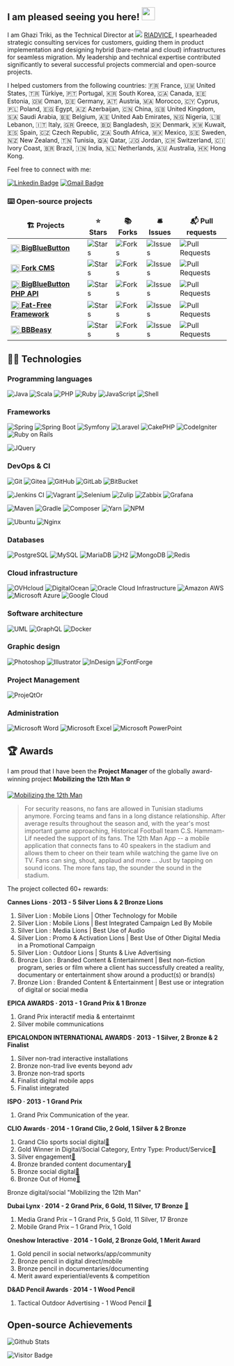 ## I am pleased seeing you here! <img src="https://raw.githubusercontent.com/aemmadi/aemmadi/master/wave.gif" width="30">



I am Ghazi Triki, as the Technical Director at <img  src="https://riadvice.tn/wp-content/uploads/fbrfg/favicon-16x16.png"> [RIADVICE](https://riadvice.tn), I spearheaded strategic consulting services for customers, guiding them in product implementation and designing hybrid (bare-metal and cloud) infrastructures for seamless migration. My leadership and technical expertise contributed significantly to several successful projects commercial and open-source projects.

I helped customers from the following countries: 🇫🇷  France, 🇺🇲 United States, 🇹🇷 Türkiye, 🇵🇹 Portugal, 🇰🇷 South Korea, 🇨🇦 Canada, 🇪🇪 Estonia, 🇴🇲 Oman, 🇩🇪 Germany, 🇦🇹 Austria, 🇲🇦 Morocco, 🇨🇾 Cyprus, 🇵🇱 Poland, 🇪🇬 Egypt, 🇦🇿 Azerbaijan, 🇨🇳 China, 🇬🇧 United Kingdom, 🇸🇦 Saudi Arabia, 🇧🇪 Belgium, 🇦🇪 United Aab Emirates, 🇳🇬 Nigeria, 🇱🇧 Lebanon, 🇮🇹 Italy, 🇬🇷 Greece, 🇧🇩 Bangladesh, 🇩🇰 Denmark, 🇰🇼 Kuwait, 🇪🇸 Spain, 🇨🇿 Czech Republic, 🇿🇦 South Africa, 🇲🇽 Mexico, 🇸🇪 Sweden, 🇳🇿 New Zealand, 🇹🇳 Tunisia, 🇶🇦 Qatar, 🇯🇴 Jordan, 🇨🇭 Switzerland, 🇨🇮 Ivory Coast, 🇧🇷 Brazil, 🇮🇳 India, 🇳🇱 Netherlands, 🇦🇺 Australia, 🇭🇰 Hong Kong.

Feel free to connect with me:

[![Linkedin Badge](https://img.shields.io/badge/-GhaziTriki-blue?style=flat-square&logo=Linkedin&logoColor=white&link=https://www.linkedin.com/in/GhaziTriki/)](https://www.linkedin.com/in/GhaziTriki/)
[![Gmail Badge](https://img.shields.io/badge/-ghazi.triki@gmail.com-c14438?style=flat-square&logo=Gmail&logoColor=white&link=mailto:ghazi.triki@gmail.com)](mailto:ghazi.triki@gmail.com)

### ⌨️ Open-source projects

<table>
  <thead align="center">
    <tr border: none;>
      <td><b>🏗️ Projects</b></td>
      <td><b>⭐ Stars</b></td>
      <td><b>📚 Forks</b></td>
      <td><b>🛎 Issues</b></td>
      <td><b>📬 Pull requests</b></td>
    </tr>
  </thead>
  <tbody>
    <tr>
      <td><a href="https://github.com/bigbluebutton/bigbluebutton"><img src="https://bigbluebutton.org/wp-content/uploads/2021/01/BigBlueButton_icon.svg.png" style="width:20px; height:20px; vertical-align:middle;"/> <b>BigBlueButton</b></a></td>
      <td><img alt="Stars" src="https://img.shields.io/github/stars/bigbluebutton/bigbluebutton?style=flat-square&labelColor=343b41"/></td>
      <td><img alt="Forks" src="https://img.shields.io/github/forks/bigbluebutton/bigbluebutton?style=flat-square&labelColor=343b41"/></td>
      <td><img alt="Issues" src="https://img.shields.io/github/issues/bigbluebutton/bigbluebutton?style=flat-square&labelColor=343b41"/></td>
      <td><img alt="Pull Requests" src="https://img.shields.io/github/issues-pr/bigbluebutton/bigbluebutton?style=flat-square&labelColor=343b41"/></td>
    </tr>
    <tr>
      <td><a href="https://github.com/forkcms/forkcms"><img src="https://www.fork-cms.com/frontend/themes/public/apple-touch-icon.png" style="width:20px; height:20px; vertical-align:middle;"/> <b>Fork CMS</b></a></td>
      <td><img alt="Stars" src="https://img.shields.io/github/stars/forkcms/forkcms?style=flat-square&labelColor=343b41"/></td>
      <td><img alt="Forks" src="https://img.shields.io/github/forks/forkcms/forkcms?style=flat-square&labelColor=343b41"/></td>
      <td><img alt="Issues" src="https://img.shields.io/github/issues/forkcms/forkcms?style=flat-square&labelColor=343b41"/></td>
      <td><img alt="Pull Requests" src="https://img.shields.io/github/issues-pr/forkcms/forkcms?style=flat-square&labelColor=343b41"/></td>
    </tr>
    <tr>
      <td><a href="https://github.com/bigbluebutton/bigbluebutton-api-php"><img src="https://bigbluebutton.org/wp-content/uploads/2021/01/BigBlueButton_icon.svg.png" style="width:20px; height:20px; vertical-align:middle;"/> <b>BigBlueButton PHP API</b></a></td>
      <td><img alt="Stars" src="https://img.shields.io/github/stars/bigbluebutton/bigbluebutton-api-php?style=flat-square&labelColor=343b41"/></td>
      <td><img alt="Forks" src="https://img.shields.io/github/forks/bigbluebutton/bigbluebutton-api-php?style=flat-square&labelColor=343b41"/></td>
      <td><img alt="Issues" src="https://img.shields.io/github/issues/bigbluebutton/bigbluebutton-api-php?style=flat-square&labelColor=343b41"/></td>
      <td><img alt="Pull Requests" src="https://img.shields.io/github/issues-pr/bigbluebutton/bigbluebutton-api-php?style=flat-square&labelColor=343b41"/></td>
    </tr>
   <tr>
      <td><a href="https://github.com/bcosca/fatfree"><img src="https://fatfreeframework.com/gui/img/f3_fav_57_precomposed.png" style="width:20px; height:20px; vertical-align:middle;"/> <b>Fat-Free Framework</b></a></td>
      <td><img alt="Stars" src="https://img.shields.io/github/stars/bcosca/fatfree?style=flat-square&labelColor=343b41"/></td>
      <td><img alt="Forks" src="https://img.shields.io/github/forks/bcosca/fatfree?style=flat-square&labelColor=343b41"/></td>
      <td><img alt="Issues" src="https://img.shields.io/github/issues/bcosca/fatfree?style=flat-square&labelColor=343b41"/></td>
      <td><img alt="Pull Requests" src="https://img.shields.io/github/issues-pr/bcosca/fatfree?style=flat-square&labelColor=343b41"/></td>
    </tr>
	  <tr>
      <td><a href="https://github.com/riadvice/bbbeasy"><img src="https://raw.githubusercontent.com/riadvice/bbbeasy/develop/bbbeasy-frontend/public/images/logo_02.png" style="width:20px;vertical-align:middle;"/> <b>BBBeasy</b></a></td>
      <td><img alt="Stars" src="https://img.shields.io/github/stars/riadvice/bbbeasy?style=flat-square&labelColor=343b41"/></td>
      <td><img alt="Forks" src="https://img.shields.io/github/forks/riadvice/bbbeasy?style=flat-square&labelColor=343b41"/></td>
      <td><img alt="Issues" src="https://img.shields.io/github/issues/riadvice/bbbeasy?style=flat-square&labelColor=343b41"/></td>
      <td><img alt="Pull Requests" src="https://img.shields.io/github/issues-pr/riadvice/bbbeasy?style=flat-square&labelColor=343b41"/></td>
    </tr>
  </tbody>
</table>

## 🧑‍💻 Technologies

### Programming languages

![Java](https://img.shields.io/badge/-Java-E34A86?style=flat-square&logo=java)
![Scala](https://img.shields.io/badge/-scala-d73222?style=flat-square&logo=scala)
![PHP](https://img.shields.io/badge/-PHP-f6f4ed?style=flat-square&logo=php)
![Ruby](https://img.shields.io/badge/-Ruby-CC342D?style=flat-square&logo=ruby)
![JavaScript](https://img.shields.io/badge/-JavaScript-black?style=flat-square&logo=javascript)
![Shell](https://img.shields.io/badge/-Shell-89e051?style=flat-square)


### Frameworks

![Spring](https://img.shields.io/badge/-Spring-6DB33F?style=flat-square&logo=spring&logoColor=white)
![Spring Boot](https://img.shields.io/badge/-Spring%20Boot-6DB33F?style=flat-square&logo=springboot&logoColor=white)
![Symfony](https://img.shields.io/badge/-Symfony-000000?style=flat-square&logo=symfony)
![Laravel](https://img.shields.io/badge/-Laravel-white?style=flat-square&logo=laravel)
![CakePHP](https://img.shields.io/badge/-CakePHP-white?style=flat-square&logo=cakephp)
![CodeIgniter](https://img.shields.io/badge/-CodeIgniter-white?style=flat-square&logo=codeigniter)
![Ruby on Rails](https://img.shields.io/badge/-Ruby%20on%20Rails-CC0000?style=flat-square&logo=rubyonrails)


![JQuery](https://img.shields.io/badge/-JQuery-0769AD?style=flat-square&logo=jquery)

### DevOps & CI

![Git](https://img.shields.io/badge/-Git-black?style=flat-square&logo=git)
![Gitea](https://img.shields.io/badge/-Gitea-white?style=flat-square&logo=gitea)
![GitHub](https://img.shields.io/badge/-GitHub-181717?style=flat-square&logo=github)
![GitLab](https://img.shields.io/badge/-GitLab-FCA121?style=flat-square&logo=gitlab)
![BitBucket](https://img.shields.io/badge/-BitBucket-darkblue?style=flat-square&logo=bitbucket)

![Jenkins CI](https://img.shields.io/badge/-Jenkins%20CI-white?style=flat-square&logo=jenkins)
![Vagrant](https://img.shields.io/badge/-Vagrant-0a56ce?style=flat-square&logo=vagrant)
![Selenium](https://img.shields.io/badge/-Selenium%20/%20Selenoid-white?style=flat-square&logo=selenium)
![Zulip](https://img.shields.io/badge/-Zulip-6291fc?style=flat-square&logo=zulip)
![Zabbix](https://img.shields.io/badge/-ZABBIX-cd0000?style=flat-square&logo=zabbix)
![Grafana](https://img.shields.io/badge/-Grafana-white?style=flat-square&logo=grafana)

![Maven](https://img.shields.io/badge/-Maven-C71A36?style=flat-square&logo=apachemaven)
![Gradle](https://img.shields.io/badge/-Gradle-02303A?style=flat-square&logo=gradle)
![Composer](https://img.shields.io/badge/-Composer-885630?style=flat-square&logo=composer)
![Yarn](https://img.shields.io/badge/-Yarn-white?style=flat-square&logo=yarn)
![NPM](https://img.shields.io/badge/-NPM-white?style=flat-square&logo=npm)


![Ubuntu](https://img.shields.io/badge/-ubuntu-white?style=flat-square&logo=ubuntu)
![Nginx](https://img.shields.io/badge/-nginx-009639?style=flat-square&logo=nginx)

### Databases

![PostgreSQL](https://img.shields.io/badge/-PostgreSQL-white?style=flat-square&logo=postgresql&logoColor=4169E1)
![MySQL](https://img.shields.io/badge/-MySQL-4479A1?style=flat-square&logo=mysql&logoColor=white)
![MariaDB](https://img.shields.io/badge/-MariaDB-003545?style=flat-square&logo=mariadb)
![H2](https://img.shields.io/badge/-H2-131c9b?style=flat-square&logo=h2)
![MongoDB](https://img.shields.io/badge/-MongoDB-4EA94B?style=flat-square&logo=mongodb&logoColor=white)
![Redis](https://img.shields.io/badge/-Redis-DC382D?style=flat-square&logo=redis&logoColor=white)

### Cloud infrastructure

![OVHcloud](https://img.shields.io/badge/-OVHcloud-123F6D?style=flat-square&logo=ovh)
![DigitalOcean](https://img.shields.io/badge/-Digital%20Ocean-0080FF?style=flat-square&logo=digitalocean&logoColor=white)
![Oracle Cloud Infrastructure](https://img.shields.io/badge/Oracle%20Cloud%20Infrastructure-F80000?style=flat-square&logo=oracle&logoColor=white)
![Amazon AWS](https://img.shields.io/badge/Amazon%20AWS-232F3E?style=flat-square&logo=amazon-aws)
![Microsoft Azure](https://img.shields.io/badge/Microsoft%20Azure-0078D4?style=flat-square&logo=microsoft-azure)
![Google Cloud](https://img.shields.io/badge/Google%20Cloud-4285F4?style=flat-square&logo=google-cloud&logoColor=white)

### Software architecture

![UML](https://img.shields.io/badge/-UML-FABD14?style=flat-square&logo=uml&logoColor=white)
![GraphQL](https://img.shields.io/badge/-GraphQL-E10098?style=flat-square&logo=graphql)
![Docker](https://img.shields.io/badge/-Docker-black?style=flat-square&logo=docker)


### Graphic design

![Photoshop](https://img.shields.io/badge/-Photoshop-white?style=flat-square&logo=adobephotoshop)
![Illustrator](https://img.shields.io/badge/-Photoshop-white?style=flat-square&logo=adobeillustrator)
![InDesign](https://img.shields.io/badge/-InDesign-white?style=flat-square&logo=adobeindesign)
![FontForge](https://img.shields.io/badge/-FontForge-white?style=flat-square&logo=fontforge)

### Project Management

![ProjeQtOr](https://img.shields.io/badge/-ProjeQtOr-4f4e7c?style=flat-square&logo=projeqtor)

### Administration

![Microsoft Word](https://img.shields.io/badge/-Microsoft%20Word-2B579A?style=flat-square&logo=microsoftword)
![Microsoft Excel](https://img.shields.io/badge/-Microsoft%20Excel-217346?style=flat-square&logo=microsoftexcel)
![Microsoft PowerPoint](https://img.shields.io/badge/-Microsoft%20PowerPoint-B7472A?style=flat-square&logo=microsoftpowerpoint)

## 🏆 Awards

 I am proud that I have been the <b>Project Manager</b> of the globally award-winning project <b>Mobilizing the 12th Man</b> ⚽

[![Mobilizing the 12th Man](https://i.ytimg.com/vi/1YHX0y71kWM/hqdefault.jpg)](https://www.youtube.com/watch?v=YHX0y71kWM)

> For security reasons, no fans are allowed in Tunisian stadiums anymore. Forcing teams and fans in a long distance relationship. After average results throughout the season and, with the year's most important game approaching, Historical Football team C.S. Hammam-Lif needed the support of its fans. The 12th Man App -- a mobile application that connects fans to 40 speakers in the stadium and allows them to cheer on their team while watching the game live on TV. Fans can sing, shout, applaud and more ... Just by tapping on sound icons. The more fans tap, the sounder the sound in the stadium.

The project collected 60+ rewards:

**Cannes Lions · 2013 - 5 Silver Lions & 2 Bronze Lions**
1. Silver Lion : Mobile Lions | Other Technology for Mobile
2. Silver Lion : Mobile Lions | Best Integrated Campaign Led By Mobile
3. Silver Lion : Media Lions | Best Use of Audio
4. Silver Lion : Promo & Activation Lions | Best Use of Other Digital Media in a Promotional Campaign
5. Silver Lion : Outdoor Lions | Stunts & Live Advertising
6. Bronze Lion : Branded Content & Entertainment | Best non-fiction program, series or film where a client has successfully created a reality, documentary or entertainment show around a product(s) or brand(s)
7. Bronze Lion : Branded Content & Entertainment | Best use or integration of digital or social media

**EPICA AWARDS · 2013 - 1 Grand Prix & 1 Bronze**
1. Grand Prix interactif media & entertainmt
2. Silver mobile communications

**EPICALONDON INTERNATIONAL AWARDS · 2013 - 1 Silver, 2 Bronze & 2 Finalist**
1. Silver non-trad interactive installations
2. Bronze non-trad live events beyond adv
3. Bronze non-trad sports
4. Finalist digital mobile apps
5. Finalist integrated

**ISPO · 2013 - 1 Grand Prix**
1. Grand Prix Communication of the year.

**CLIO Awards · 2014 - 1 Grand Clio, 2 Gold, 1 Silver & 2 Bronze**
1. Grand Clio sports social digital[🔗](https://clios.com/sports/winner/digital-social/mobilizing-the-12th-man-5107)
2. Gold Winner in Digital/Social Category, Entry Type: Product/Service[🔗](https://clios.com/awards/winner/direct/mobilizing-the-12th-man-3218)
3. Silver engagement[🔗](https://clios.com/awards/winner/engagement/mobilizing-the-12th-man-3217)
4. Bronze branded content documentary[🔗](https://clios.com/awards/winner/branded-entertainment-content/mobilizing-the-12th-man-3216)
5. Bronze social digital[🔗](https://clios.com/awards/winner/digital-social/mobilizing-the-12th-man-3219)
6. Bronze Out of Home[🔗](https://clios.com/awards/winner/out-of-home/mobilizing-the-12th-man-3220)

Bronze digital/social "Mobilizing the 12th Man"

**Dubai Lynx · 2014 - 2 Grand Prix, 6 Gold, 11 Silver, 17 Bronze** [🔗](https://www.lbbonline.com/news/11-categories-with-no-grand-prix-at-dubai-lynx)
1. Media Grand Prix – 1 Grand Prix, 5 Gold, 11 Silver, 17 Bronze
2. Mobile Grand Prix – 1 Grand Prix, 1 Gold

**Oneshow Interactive · 2014 - 1 Gold, 2 Bronze Gold, 1 Merit Award**
1. Gold pencil in social networks/app/community
2. Bronze pencil in digital direct/mobile
3. Bronze pencil in documentaries/documenting
4. Merit award experiential/events & competition

**D&AD Pencil Awards · 2014 - 1 Wood Pencil**
1. Tactical Outdoor Advertising - 1 Wood Pencil [🔗](https://www.dandad.org/awards/professional/2014/outdoor-advertising/23157/mobilizing-the-12th-man/)

## Open-source Achievements

![Github Stats](https://github-readme-stats.vercel.app/api?username=GhaziTriki&show=reviews,discussions_started,discussions_answered&&show_icons=true&theme=shadow_blue&rank_icon=github&count_private=true&include_all_commits=true&number_format=long)

![Visitor Badge](https://visitor-badge.laobi.icu/badge?page_id=GhaziTriki.GhaziTriki)
